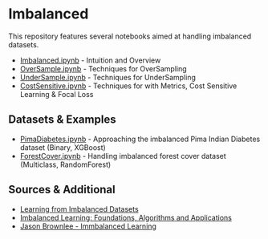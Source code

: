 # Imbalanced
This repository features several notebooks aimed at handling imbalanced datasets. 
* [Imbalanced.ipynb](Imbalanced.ipynb) - Intuition and Overview
* [OverSample.ipynb](OverSample.ipynb) - Techniques for OverSampling 
* [UnderSample.ipynb](OverSample.ipynb) - Techniques for UnderSampling 
* [CostSensitive.ipynb](CostSensitive.ipynb) - Techniques for with Metrics, Cost Sensitive Learning & Focal Loss

## Datasets & Examples
* [PimaDiabetes.ipynb](PimaDiabetes.ipynb) - Approaching the imbalanced Pima Indian Diabetes dataset (Binary, XGBoost)
* [ForestCover.ipynb](ForestCover.ipynb) - Handling imbalanced forest cover dataset (Multiclass, RandomForest)

## Sources & Additional
* [Learning from Imbalanced Datasets](https://www.amazon.com/Learning-Imbalanced-Data-Alberto-Fern%C3%A1ndez/dp/3319980734)
* [Imbalanced Learning: Foundations, Algorithms and Applications](https://www.amazon.com/Imbalanced-Learning-Foundations-Algorithms-Applications/dp/1118074629)
* [Jason Brownlee - Immbalanced Learning](https://machinelearningmastery.com/what-is-imbalanced-classification/)
